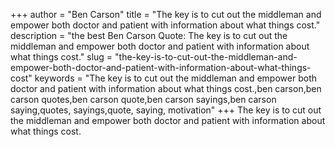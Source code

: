 +++
author = "Ben Carson"
title = "The key is to cut out the middleman and empower both doctor and patient with information about what things cost."
description = "the best Ben Carson Quote: The key is to cut out the middleman and empower both doctor and patient with information about what things cost."
slug = "the-key-is-to-cut-out-the-middleman-and-empower-both-doctor-and-patient-with-information-about-what-things-cost"
keywords = "The key is to cut out the middleman and empower both doctor and patient with information about what things cost.,ben carson,ben carson quotes,ben carson quote,ben carson sayings,ben carson saying,quotes, sayings,quote, saying, motivation"
+++
The key is to cut out the middleman and empower both doctor and patient with information about what things cost.
